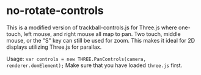 # no-rotate-controls

This is a modified version of trackball-controls.js for Three.js where one-touch, left mouse, and right mouse all map to pan. Two touch, middle mouse, or the "S" key can still be used for zoom.
This makes it ideal for 2D displays utilizing Three.js for parallax.

Usage:
`var controls = new THREE.PanControls(camera, renderer.domElement);`
Make sure that you have loaded `three.js` first.
